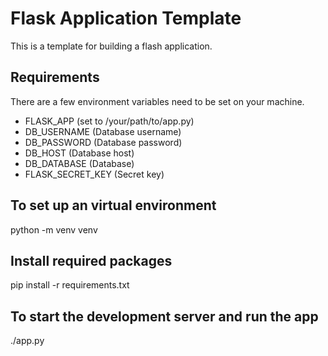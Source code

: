 # Flask Application Template

This is a template for building a flash application. 

## Requirements
There are a few environment variables need to be set on your machine.
- FLASK_APP   (set to /your/path/to/app.py)
- DB_USERNAME   (Database username)
- DB_PASSWORD   (Database password)
- DB_HOST       (Database host)
- DB_DATABASE   (Database)
- FLASK_SECRET_KEY   (Secret key)

## To set up an virtual environment
python -m venv venv

## Install required packages
pip install -r requirements.txt

## To start the development server and run the app
./app.py
